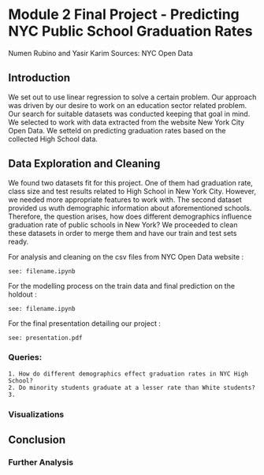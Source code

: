 # Module 2 Final Project - Predicting NYC Public School Graduation Rates
Numen Rubino and Yasir Karim
Sources: NYC Open Data
## Introduction
We set out to use linear regression to solve a certain problem. Our approach was driven by our desire to work on an education sector related problem. Our search for suitable datasets was conducted keeping that goal in mind. We selected to work with data extracted from the website New York City Open Data. We setteld on predicting graduation rates based on the collected High School data.
## Data Exploration and Cleaning
We found two datasets fit for this project. One of them had graduation rate, class size and test results related to High School in New York City. However, we needed more appropriate features to work with. The second dataset provided us wuth demographic information about aforementioned schools. Therefore, the question arises, how does different demographics influence graduation rate of public schools in New York? We proceeded to clean these datasets in order to merge them and have our train and test sets ready.

For analysis and cleaning on the csv files from NYC Open Data website :

`see: filename.ipynb`

For the modelling process on the train data and final prediction on the holdout :

`see: filename.ipynb`

For the final presentation detailing our project :

`see: presentation.pdf`

### Queries:

```
1. How do different demographics effect graduation rates in NYC High School?
2. Do minority students graduate at a lesser rate than White students?
3.
```

### Visualizations

## Conclusion

### Further Analysis
